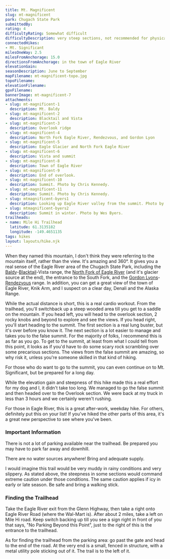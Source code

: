 ```yaml
---
title: Mt. Magnificent
slug: mt-magnificent
park: Chugach State Park
submittedBy: 
rating: 4
difficultyRating: Somewhat difficult
difficultyDescription: very steep sections, not recommended for physically unfit. The last part of trail (false summit to true summit) should only be attempted by experienced hikers as it involves rock scrambling and precar
connectedHikes:
- Mt. Significant
milesOneWay: 2.5
milesFromAnchorage: 15.0
directionsFromAnchorage: in the town of Eagle River
elevationGain: 
seasonDescription: June to September
mapFilename: mt-magnificent-topo.jpg
topoFilename: 
elevationFilename: 
gpxFilename: 
bannerImage: mt-magnificent-7
attachments:
- slug: mt-magnificent-1
  description: Mt. Baldy
- slug: mt-magnificent-2
  description: Blacktail and Vista
- slug: mt-magnificent-3
  description: Overlook ridge
- slug: mt-magnificent-4
  description: North Fork Eagle River, Rendezvous, and Gordon Lyon
- slug: mt-magnificent-5
  description: Eagle Glacier and North Fork Eagle River
- slug: mt-magnificent-6
  description: Vista and summit
- slug: mt-magnificent-8
  description: Town of Eagle River
- slug: mt-magnificent-9
  description: End of overlook.
- slug: mt-magnificent-10
  description: Summit. Photo by Chris Kennedy.
- slug: mt-magnificent-11
  description: Summit. Photo by Chris Kennedy.
- slug: mtmagnificent-byers1
  description: Looking up Eagle River valley from the summit. Photo by Wes Byers.
- slug: mtmagnificent-byers2
  description: Summit in winter. Photo by Wes Byers.
trailheads:
- name: Mile Hi Trailhead
  latitude: 61.3135182
  longitude: -149.4651135
tags: hikes
layout: layouts/hike.njk
---
```

When they named this mountain, I don't think they were referring to the mountain itself, rather than the view. It's amazing and 360°. It gives you a real sense of the Eagle River area of the Chugach State Park, including the [Baldy](http://alaskahikesearch.com/hikes/mt-baldy/ "Mt. Baldy")-[Blacktail](http://alaskahikesearch.com/hikes/black-tail-rocks/ "Black Tail Rocks")-Vista range, the [North Fork of Eagle River](http://alaskahikesearch.com/hikes/eagle-river/ "Eagle River") (and it's glacier source at the end), the entrance to the South Fork, and the [Gordon Lyons](http://alaskahikesearch.com/hikes/mt-gordon-lyons/ "Mt. Gordon Lyons")-[Rendezvous](http://alaskahikesearch.com/hikes/rendezvous-peak/) range. In addition, you can get a great view of the town of Eagle River, Knik Arm, and I suspect on a clear day, Denali and the Alaska Range.

While the actual distance is short, this is a real cardio workout. From the trailhead, you'll switchback up a steep wooded area till you get to a saddle on the mountain. If you head left, you will head to the overlook section, 2 rocky knobs and beyond to explore and see the views. If you head right, you'll start heading to the summit. The first section is a real lung buster, but it's over before you know it. The next section is a lot easier to manage and takes you to the false summit. For the majority of folks, I recommend this is as far as you go. To get to the summit, at least from what I could tell from this point, it looks as if you'd have to do some scary rock scrambling over some precarious sections. The views from the false summit are amazing, so why risk it, unless you're someone skilled in that kind of hiking.

For those who do want to go to the summit, you can even continue on to Mt. Significant, but be prepared for a long day.

While the elevation gain and steepness of this hike made this a real effort for my dog and I, it didn't take too long. We managed to go the false summit and then headed over to the Overlook section. We were back at my truck in less than 3 hours and we certainly weren't rushing.

For those in Eagle River, this is a great after-work, weekday hike. For others, definitely put this on your list! If you've hiked the other parts of this area, it's a great new perspective to see where you've been.

### Important Information

There is not a lot of parking available near the trailhead. Be prepared you may have to park far away and downhill.

There are no water sources anywhere! Bring and adequate supply.

I would imagine this trail would be very muddy in rainy conditions and very slippery. As stated above, the steepness in some sections would command extreme caution under those conditions. The same caution applies if icy in early or late season. Be safe and bring a walking stick.

### Finding the Trailhead

Take the Eagle River exit from the Glenn Highway, then take a right onto Eagle River Road (where the Wal-Mart is). After about 2 miles, take a left on Mile Hi road. Keep switch backing up till you see a sign right in front of you that says, "No Parking Beyond this Point", just to the right of this is the entrance to the trailhead.

As for finding the trailhead from the parking area: go past the gate and head to the end of the road. At the very end is a small, fenced in structure, with a metal utility pole sticking out of it. The trail is to the left of it.